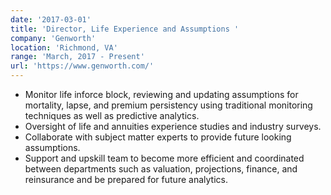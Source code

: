 ```yaml
---
date: '2017-03-01'
title: 'Director, Life Experience and Assumptions '
company: 'Genworth'
location: 'Richmond, VA'
range: 'March, 2017 - Present'
url: 'https://www.genworth.com/'
---
```


- Monitor life inforce block, reviewing and updating assumptions for mortality, lapse, and premium persistency using traditional monitoring techniques as well as predictive analytics.
- Oversight of life and annuities experience studies and industry surveys.
- Collaborate with subject matter experts to provide future looking assumptions.
- Support and upskill team to become more efficient and coordinated between departments such as valuation, projections, finance, and reinsurance and be prepared for future analytics.
